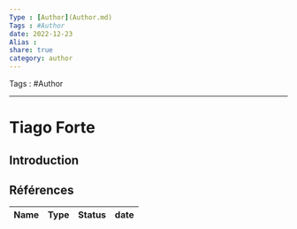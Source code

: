 ```yaml
---
Type : [Author](Author.md)
Tags : #Author
date: 2022-12-23
Alias :
share: true
category: author
---
```

Tags : #Author

***
# Tiago Forte

## Introduction



## Références

| Name | Type | Status | date |
| ---- | ---- | ------ | ---- |

